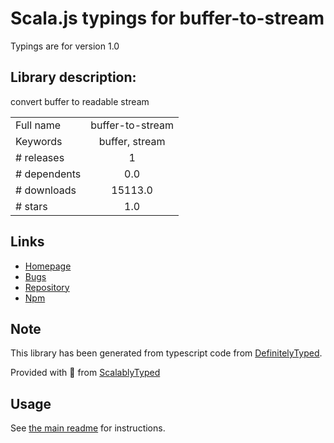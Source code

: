 
# Scala.js typings for buffer-to-stream

Typings are for version 1.0

## Library description:
convert buffer to readable stream

|                    |                 |
| ------------------ | :-------------: |
| Full name          | buffer-to-stream |
| Keywords           | buffer, stream |
| # releases         | 1 |
| # dependents       | 0.0 |
| # downloads        | 15113.0 |
| # stars            | 1.0 |

## Links
- [Homepage](https://github.com/creeperyang/buffer-to-stream#readme)
- [Bugs](https://github.com/creeperyang/buffer-to-stream/issues)
- [Repository](https://github.com/creeperyang/buffer-to-stream)
- [Npm](https://www.npmjs.com/package/buffer-to-stream)
    


## Note
This library has been generated from typescript code from [DefinitelyTyped](https://definitelytyped.org).

Provided with :purple_heart: from [ScalablyTyped](https://github.com/oyvindberg/ScalablyTyped)

## Usage
See [the main readme](../../readme.md) for instructions.


